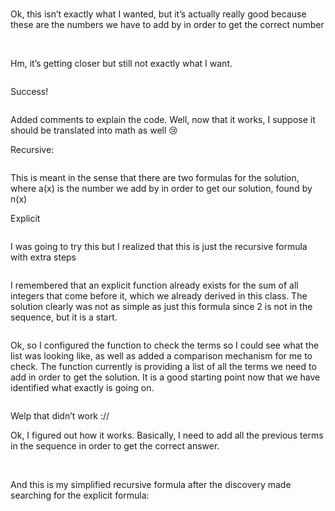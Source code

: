 <img src=''>

<img src=''>

Ok, this isn’t exactly what I wanted, but it’s actually really good because these are the numbers we have to add by in order to get the correct number

<img src=''>

<img src=''>

Hm, it’s getting closer but still not exactly what I want.

<img src=''>

Success!

<img src=''>

Added comments to explain the code. Well, now that it works, I suppose it should be translated into math as well 😢

Recursive: 

<img src=''>

This is meant in the sense that there are two formulas for the solution, where a(x) is the number we add by in order to get our solution, found by n(x)

Explicit

<img src=''>

I was going to try this but I realized that this is just the recursive formula with extra steps

<img src=''>

I remembered that an explicit function already exists for the sum of all integers that come before it, which we already derived in this class. The solution clearly was not as simple as just this formula since 2 is not in the sequence, but it is a start.

<img src=''>


Ok, so I configured the function to check the terms so I could see what the list was looking like, as well as added a comparison mechanism for me to check. The function currently is providing a list of all the terms we need to add in order to get the solution. It is a good starting point now that we have identified what exactly is going on.


<img src=''>


Welp that didn’t work ://


Ok, I figured out how it works. Basically, I need to add all the previous terms in the sequence in order to get the correct answer. 

<img src=''>


<img src=''>


And this is my simplified recursive formula after the discovery made searching for the explicit formula:


<img src=''>
